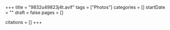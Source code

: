 +++
title = "9832u49823j4t.avif"
tags = ["Photos"]
categories = []
startDate = ""
draft = false
pages = []

citations = []
+++
